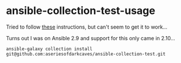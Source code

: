 # ansible-collection-test-usage
Tried to follow [these](https://docs.ansible.com/ansible/latest/user_guide/collections_using.html#installing-a-collection-from-a-git-repository)
instructions, but can't seem to get it to work...

Turns out I was on Ansible 2.9 and support for this only came in 2.10...
```
ansible-galaxy collection install git@github.com:aseriesofdarkcaves/ansible-collection-test.git
```
